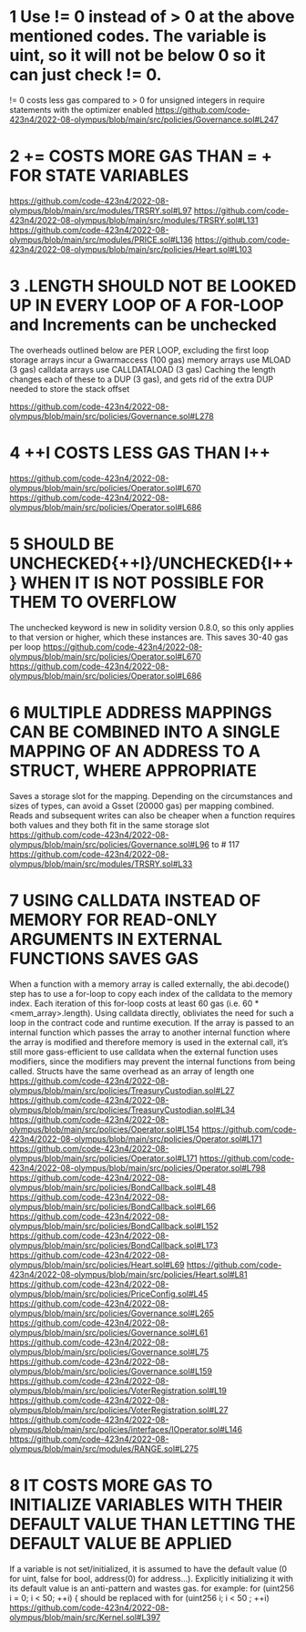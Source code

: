 # 1 Use != 0 instead of > 0 at the above mentioned codes. The variable is uint, so it will not be below 0 so it can just check != 0.
!= 0 costs less gas compared to > 0 for unsigned integers in require statements with the optimizer enabled
https://github.com/code-423n4/2022-08-olympus/blob/main/src/policies/Governance.sol#L247

# 2 <X> += <Y> COSTS MORE GAS THAN <X> = <X> + <Y> FOR STATE VARIABLES
https://github.com/code-423n4/2022-08-olympus/blob/main/src/modules/TRSRY.sol#L97
https://github.com/code-423n4/2022-08-olympus/blob/main/src/modules/TRSRY.sol#L131
https://github.com/code-423n4/2022-08-olympus/blob/main/src/modules/PRICE.sol#L136
https://github.com/code-423n4/2022-08-olympus/blob/main/src/policies/Heart.sol#L103
 # 3 <ARRAY>.LENGTH SHOULD NOT BE LOOKED UP IN EVERY LOOP OF A FOR-LOOP and Increments can be unchecked
The overheads outlined below are PER LOOP, excluding the first loop
storage arrays incur a Gwarmaccess (100 gas)
memory arrays use MLOAD (3 gas)
calldata arrays use CALLDATALOAD (3 gas)
Caching the length changes each of these to a DUP<N> (3 gas), and gets rid of the extra DUP<N> needed to store the stack offset

https://github.com/code-423n4/2022-08-olympus/blob/main/src/policies/Governance.sol#L278

#  4 ++I COSTS LESS GAS THAN I++
 https://github.com/code-423n4/2022-08-olympus/blob/main/src/policies/Operator.sol#L670
https://github.com/code-423n4/2022-08-olympus/blob/main/src/policies/Operator.sol#L686

# 5 SHOULD BE UNCHECKED{++I}/UNCHECKED{I++} WHEN IT IS NOT POSSIBLE FOR THEM TO OVERFLOW
The unchecked keyword is new in solidity version 0.8.0, so this only applies to that version or higher, which these instances are. This saves 30-40 gas per loop
https://github.com/code-423n4/2022-08-olympus/blob/main/src/policies/Operator.sol#L670
https://github.com/code-423n4/2022-08-olympus/blob/main/src/policies/Operator.sol#L686

# 6 MULTIPLE ADDRESS MAPPINGS CAN BE COMBINED INTO A SINGLE MAPPING OF AN ADDRESS TO A STRUCT, WHERE APPROPRIATE
Saves a storage slot for the mapping. Depending on the circumstances and sizes of types, can avoid a Gsset (20000 gas) per mapping combined. Reads and subsequent writes can also be cheaper when a function requires both values and they both fit in the same storage slot
https://github.com/code-423n4/2022-08-olympus/blob/main/src/policies/Governance.sol#L96  to  # 117 
https://github.com/code-423n4/2022-08-olympus/blob/main/src/modules/TRSRY.sol#L33

# 7  USING CALLDATA INSTEAD OF MEMORY FOR READ-ONLY ARGUMENTS IN EXTERNAL FUNCTIONS SAVES GAS
When a function with a memory array is called externally, the abi.decode() step has to use a for-loop to copy each index of the calldata to the memory index. Each iteration of this for-loop costs at least 60 gas (i.e. 60 * <mem_array>.length). Using calldata directly, obliviates the need for such a loop in the contract code and runtime execution.
If the array is passed to an internal function which passes the array to another internal function where the array is modified and therefore memory is used in the external call, it’s still more gass-efficient to use calldata when the external function uses modifiers, since the modifiers may prevent the internal functions from being called. Structs have the same overhead as an array of length one
https://github.com/code-423n4/2022-08-olympus/blob/main/src/policies/TreasuryCustodian.sol#L27
https://github.com/code-423n4/2022-08-olympus/blob/main/src/policies/TreasuryCustodian.sol#L34
https://github.com/code-423n4/2022-08-olympus/blob/main/src/policies/Operator.sol#L154
https://github.com/code-423n4/2022-08-olympus/blob/main/src/policies/Operator.sol#L171
https://github.com/code-423n4/2022-08-olympus/blob/main/src/policies/Operator.sol#L171
https://github.com/code-423n4/2022-08-olympus/blob/main/src/policies/Operator.sol#L798
https://github.com/code-423n4/2022-08-olympus/blob/main/src/policies/BondCallback.sol#L48
https://github.com/code-423n4/2022-08-olympus/blob/main/src/policies/BondCallback.sol#L66
https://github.com/code-423n4/2022-08-olympus/blob/main/src/policies/BondCallback.sol#L152
https://github.com/code-423n4/2022-08-olympus/blob/main/src/policies/BondCallback.sol#L173
https://github.com/code-423n4/2022-08-olympus/blob/main/src/policies/Heart.sol#L69
https://github.com/code-423n4/2022-08-olympus/blob/main/src/policies/Heart.sol#L81
https://github.com/code-423n4/2022-08-olympus/blob/main/src/policies/PriceConfig.sol#L45
https://github.com/code-423n4/2022-08-olympus/blob/main/src/policies/Governance.sol#L265
https://github.com/code-423n4/2022-08-olympus/blob/main/src/policies/Governance.sol#L61
https://github.com/code-423n4/2022-08-olympus/blob/main/src/policies/Governance.sol#L75
https://github.com/code-423n4/2022-08-olympus/blob/main/src/policies/Governance.sol#L159
https://github.com/code-423n4/2022-08-olympus/blob/main/src/policies/VoterRegistration.sol#L19
https://github.com/code-423n4/2022-08-olympus/blob/main/src/policies/VoterRegistration.sol#L27
https://github.com/code-423n4/2022-08-olympus/blob/main/src/policies/interfaces/IOperator.sol#L146
https://github.com/code-423n4/2022-08-olympus/blob/main/src/modules/RANGE.sol#L275

# 8  IT COSTS MORE GAS TO INITIALIZE VARIABLES WITH THEIR DEFAULT VALUE THAN LETTING THE DEFAULT VALUE BE APPLIED
If a variable is not set/initialized, it is assumed to have the default value (0 for uint, false for bool, address(0) for address…). Explicitly initializing it with its default value is an anti-pattern and wastes gas.
for  example: for (uint256 i = 0; i < 50; ++i) { should be replaced with for (uint256 i; i < 50 ; ++i) 
 https://github.com/code-423n4/2022-08-olympus/blob/main/src/Kernel.sol#L397
